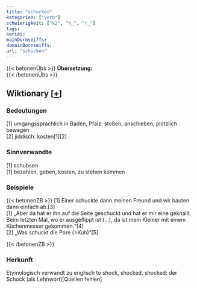 ```yaml
---
title: "schucken"
kategorien: ["Verb"]
schwierigkeit: ["k2", "h_", "r_"]
tags:
series:
mainDornseiffs:
domainDornseiffs:
url: "schucken"
---
```


{{< betonenÜbs >}}
**Übersetzung:**  
{{< /betonenÜbs >}}

## Wiktionary [[+](https://de.wiktionary.org/wiki/schucken)]

### Bedeutungen
[1] umgangssprachlich in Baden, Pfalz: stoßen, anschieben, plötzlich bewegen  
[2] jiddisch: kosten[1][2]  

### Sinnverwandte
[1] schubsen  
[1] bezahlen, geben, kosten, zu stehen kommen  

### Beispiele
{{< betonenZB >}}
[1] Einer schuckte dann meinen Freund und wir hauten dann einfach ab.[3]  
[1] „Aber da hat er ihn auf die Seite geschuckt und hat er mir eine geknallt. Beim letzten Mal, wo er ausgeflippt ist (...), da ist mein Kleiner mit einem Küchenmesser gekommen.“[4]  
[2] „Was schuckt die Pore (=Kuh)“[5]  

{{< /betonenZB >}}
### Herkunft
Etymologisch verwandt zu englisch to shock, shocked, shocked; der Schock (als Lehnwort)[Quellen fehlen]  



